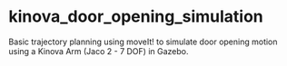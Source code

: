 # kinova_door_opening_simulation
Basic trajectory planning using moveIt! to simulate door opening motion using a Kinova Arm (Jaco 2 - 7 DOF) in Gazebo.
